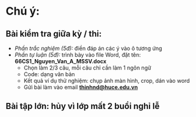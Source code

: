# Chú ý:
## Bài kiểm tra giữa kỳ / thi:
* _Phần trắc nghiệm (5đ):_ điền đáp án các ý vào ô tương ứng
* _Phần tự luận (5đ):_ trình bày vào file Word, đặt tên: **66CS1_Nguyen_Van_A_MSSV.docx**
  - Chọn làm 2/3 câu, mỗi câu chỉ cần làm 1 ngôn ngữ
  - Code: dạng văn bản
  - Kết quả ví dụ thử nghiệm: chụp ảnh màn hình, crop, dán vào word
  - Gửi bài làm vào email **thinhnd@huce.edu.vn**

## Bài tập lớn: hủy vì lớp mất 2 buổi nghỉ lễ
